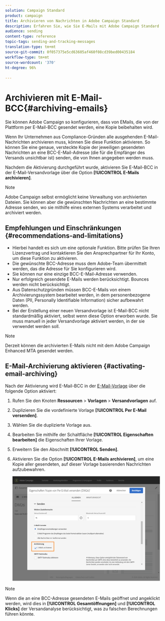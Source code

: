 ```yaml
---
solution: Campaign Standard
product: campaign
title: Archivieren von Nachrichten in Adobe Campaign Standard
description: Erfahren Sie, wie Sie E-Mails mit Adobe Campaign Standard unter Verwendung einer BCC-E-Mail-Adresse archivieren können.
audience: sending
content-type: reference
topic-tags: sending-and-tracking-messages
translation-type: tm+mt
source-git-commit: 0f057375e5cd63605af460f08cd39bed00435184
workflow-type: tm+mt
source-wordcount: '370'
ht-degree: 96%

---
```



# Archivieren mit E-Mail-BCC{#archiving-emails}

Sie können Adobe Campaign so konfigurieren, dass von E­Mails, die von der Plattform per E-Mail-BCC gesendet werden, eine Kopie beibehalten wird.

Wenn Ihr Unternehmen aus Compliance-Gründen alle ausgehenden E-Mail-Nachrichten archivieren muss, können Sie diese Funktion aktivieren. So können Sie eine genaue, versteckte Kopie der jeweiligen gesendeten Nachrichten an eine BCC-E-Mail-Adresse (die für die Empfänger des Versands unsichtbar ist) senden, die von Ihnen angegeben werden muss.

Nachdem die Aktivierung durchgeführt wurde, aktivieren Sie E-Mail-BCC in der E-Mail-Versandvorlage über die Option **[!UICONTROL E-Mails archivieren]**.

>[!NOTE]
>
>Adobe Campaign selbst ermöglicht keine Verwaltung von archivierten Dateien. Sie können aber die gewünschten Nachrichten an eine bestimmte Adresse senden, wo sie mithilfe eines externen Systems verarbeitet und archiviert werden.

## Empfehlungen und Einschränkungen         {#recommendations-and-limitations}

* Hierbei handelt es sich um eine optionale Funktion. Bitte prüfen Sie Ihren Lizenzvertrag und kontaktieren Sie den Ansprechpartner für Ihr Konto, um diese Funktion zu aktivieren.
* Die gewünschte BCC-Adresse muss dem Adobe-Team übermittelt werden, das die Adresse für Sie konfigurieren wird.
* Sie können nur eine einzige BCC-E-Mail-Adresse verwenden.
* Nur erfolgreich gesendete E-Mails werden berücksichtigt. Bounces werden nicht berücksichtigt.
* Aus Datenschutzgründen müssen BCC-E-Mails von einem Archivierungssystem bearbeitet werden, in dem personenbezogene Daten (PII, Personally Identifiable Information) sicher aufbewahrt werden.
* Bei der Erstellung einer neuen Versandvorlage ist E-Mail-BCC nicht standardmäßig aktiviert, selbst wenn diese Option erworben wurde. Sie muss manuell in jeder Versandvorlage aktiviert werden, in der sie verwendet werden soll.

>[!NOTE]
>
>Derzeit können die archivierten E-Mails nicht mit dem Adobe Campaign Enhanced MTA gesendet werden.

## E-Mail-Archivierung aktivieren          {#activating-email-archiving}

Nach der Aktivierung wird E-Mail-BCC in der [E-Mail-Vorlage](../../start/using/marketing-activity-templates.md) über die folgende Option aktiviert:

1. Rufen Sie den Knoten **Ressourcen** > **Vorlagen** > **Versandvorlagen** auf.
1. Duplizieren Sie die vordefinierte Vorlage **[!UICONTROL Per E-Mail versenden]**.
1. Wählen Sie die duplizierte Vorlage aus.
1. Bearbeiten Sie mithilfe der Schaltfläche **[!UICONTROL Eigenschaften bearbeiten]** die Eigenschaften Ihrer Vorlage.
1. Erweitern Sie den Abschnitt **[!UICONTROL Senden]**.
1. Aktivieren Sie die Option **[!UICONTROL E-Mails archivieren]**, um eine Kopie aller gesendeten, auf dieser Vorlage basierenden Nachrichten aufzubewahren.

   ![](assets/email_archiving.png)

>[!NOTE]
>
>Wenn die an eine BCC-Adresse gesendeten E-Mails geöffnet und angeklickt werden, wird dies in **[!UICONTROL Gesamtöffnungen]** und **[!UICONTROL Klicks]** der Versandanalyse berücksichtigt, was zu falschen Berechnungen führen könnte.